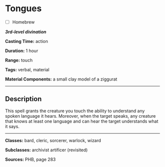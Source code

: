 # Tongues

- [ ] Homebrew

***3rd-level divination***

**Casting Time:** action

**Duration:** 1 hour

**Range:** touch

**Tags:** verbal, material

**Material Components:** a small clay model of a ziggurat

---

## Description
This spell grants the creature you touch the ability to understand any spoken language it hears.
Moreover, when the target speaks, any creature that knows at least one language and can hear the target understands what it says.

---

**Classes:** bard, cleric, sorcerer, warlock, wizard

**Subclasses:** archivist artificer (revisited)

**Sources:** PHB, page 283
